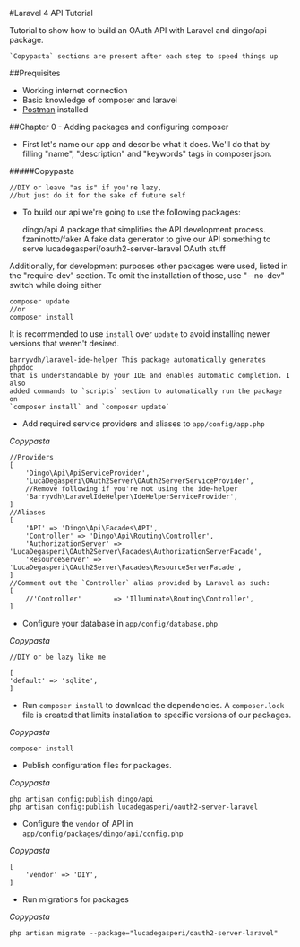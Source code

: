 #Laravel 4 API Tutorial

Tutorial to show how to build an OAuth API with Laravel and dingo/api package.

    `Copypasta` sections are present after each step to speed things up

##Prequisites

  * Working internet connection
  * Basic knowledge of composer and laravel
  * [Postman](http://www.getpostman.com/) installed


##Chapter 0 - Adding packages and configuring composer

- First let's name our app and describe what it does.
We'll do that by filling "name", "description" and "keywords" tags in
composer.json.

#####Copypasta

    //DIY or leave "as is" if you're lazy,
    //but just do it for the sake of future self

- To build our api we're going to use the following packages:


    dingo/api A package that simplifies the API development process.
    fzaninotto/faker A fake data generator to give our API something to serve
    lucadegasperi/oauth2-server-laravel OAuth stuff

Additionally, for development purposes other packages were used, listed in the
"require-dev" section. To omit the installation of those, use "--no-dev" switch
while doing either

    composer update
    //or
    composer install

It is recommended to use `install` over `update` to avoid installing newer
versions that weren't desired.

    barryvdh/laravel-ide-helper This package automatically generates phpdoc
    that is understandable by your IDE and enables automatic completion. I also
    added commands to `scripts` section to automatically run the package on
    `composer install` and `composer update`

- Add required service providers and aliases to `app/config/app.php`

*Copypasta*

    //Providers
    [
        'Dingo\Api\ApiServiceProvider',
        'LucaDegasperi\OAuth2Server\OAuth2ServerServiceProvider',
        //Remove following if you're not using the ide-helper
        'Barryvdh\LaravelIdeHelper\IdeHelperServiceProvider',
    ]
    //Aliases
    [
        'API' => 'Dingo\Api\Facades\API',
        'Controller' => 'Dingo\Api\Routing\Controller',
        'AuthorizationServer' => 'LucaDegasperi\OAuth2Server\Facades\AuthorizationServerFacade',
        'ResourceServer' => 'LucaDegasperi\OAuth2Server\Facades\ResourceServerFacade',
    ]
    //Comment out the `Controller` alias provided by Laravel as such:
    [
    	//'Controller'        => 'Illuminate\Routing\Controller',
    ]

- Configure your database in `app/config/database.php`

*Copypasta*

    //DIY or be lazy like me

    [
    'default' => 'sqlite',
    ]

- Run `composer install` to download the dependencies. A `composer.lock` file
is created that limits installation to specific versions of our packages.

*Copypasta*

    composer install

- Publish configuration files for packages.

*Copypasta*

    php artisan config:publish dingo/api
    php artisan config:publish lucadegasperi/oauth2-server-laravel

- Configure the `vendor` of API in `app/config/packages/dingo/api/config.php`

*Copypasta*

    [
        'vendor' => 'DIY',
    ]
    
- Run migrations for packages

*Copypasta*

    php artisan migrate --package="lucadegasperi/oauth2-server-laravel"